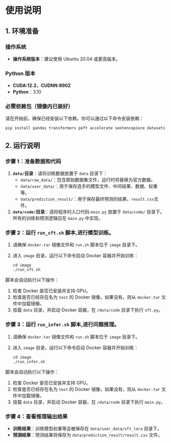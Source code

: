 # 使用说明

## 1. 环境准备

### 操作系统

* **操作系统版本**：建议使用 Ubuntu 20.04 或更高版本。

### Python 版本
* **CUDA:12.2、CUDNN:8902**
* **Python**：3.10 

### 必需依赖包（镜像内已装好）

请在开始前，确保已经安装以下依赖。你可以通过以下命令安装依赖：

```bash
pip install pandas transformers peft accelerate sentencepiece datasets tiktoken openpyxl protobuf einops

```

## 2. 运行说明

### 步骤 1：准备数据和代码

1. **`data/`目录**：请将训练数据放置于 `data` 目录下：
   * `data/raw_data/`：包含原始数据集文件，运行时将替换为官方数据。
   * `data/user_data/`：用于保存选手的模型文件、中间结果、数据、权重等。
   * `data/prediction_result/`：用于保存最终预测的结果，`result.csv`文件。
2. **`data/code/`目录**：请将程序的入口代码 `main.py` 放置于 `data/code/` 目录下。所有的训练和预测逻辑应在 `main.py` 中实现。

### 步骤 2：运行 `run_sft.sh` 脚本,进行模型训练。

1. 请确保 `docker.tar` 镜像文件和 `run.sh` 脚本位于 `image` 目录下。

2. 进入 `image` 目录，运行以下命令启动 Docker 容器并开始训练：

   ```bash复制代码
   cd image
   ./run_sft.sh
   ```

脚本会自动执行以下操作：

1. 检查 Docker 是否已安装并支持 GPU。
2. 检查是否已经存在名为 `test` 的 Docker 镜像，如果没有，则从 `docker.tar` 文件中加载镜像。
3. 挂载 `data` 目录，并启动 Docker 容器，在 `/data/code` 目录下执行 `sft.py`。

### 步骤 3：运行 `run_infer.sh` 脚本,进行问题推理。

1. 请确保 `docker.tar` 镜像文件和 `run.sh` 脚本位于 `image` 目录下。

2. 进入 `image` 目录，运行以下命令启动 Docker 容器并开始训练：

   ```bash复制代码
   cd image
   ./run_infer.sh
   ```

脚本会自动执行以下操作：

1. 检查 Docker 是否已安装并支持 GPU。
2. 检查是否已经存在名为 `test` 的 Docker 镜像，如果没有，则从 `docker.tar` 文件中加载镜像。
3. 挂载 `data` 目录，并启动 Docker 容器，在 `/data/code` 目录下执行 `main.py`。

### 步骤 4：查看推理输出结果

* **训练结果**：训练模型权重等会被保存在 `data/user_data/sft_lora` 目录下。
* **预测结果**：预测结果将保存为 `data/prediction_result/result.csv` 文件。


